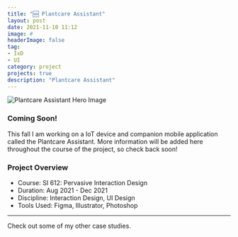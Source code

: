 ```yaml
---
title: "🆕 Plantcare Assistant"
layout: post
date: 2021-11-10 11:12
image: #
headerImage: false
tag:
- IxD
- UI
category: project
projects: true
description: "Plantcare Assistant"
---
```


<img src="http://nicholasgiles.com/assets/images/plantcare/plantcare-hero.png" class="bigger-image" alt="Plantcare Assistant Hero Image" />


### Coming Soon!

This fall I am working on a IoT device and companion mobile application called the Plantcare Assistant. More information will be added here throughout the course of the project, so check back soon!

### Project Overview
* Course: SI 612: Pervasive Interaction Design
* Duration: Aug 2021 - Dec 2021
* Discipline: Interaction Design, UI Design
* Tools Used: Figma, Illustrator, Photoshop

---

Check out some of my other <span class="evidence"><a href="https://nicholasgiles.com/projects/" style="text-decoration: none">case studies</a></span>.

